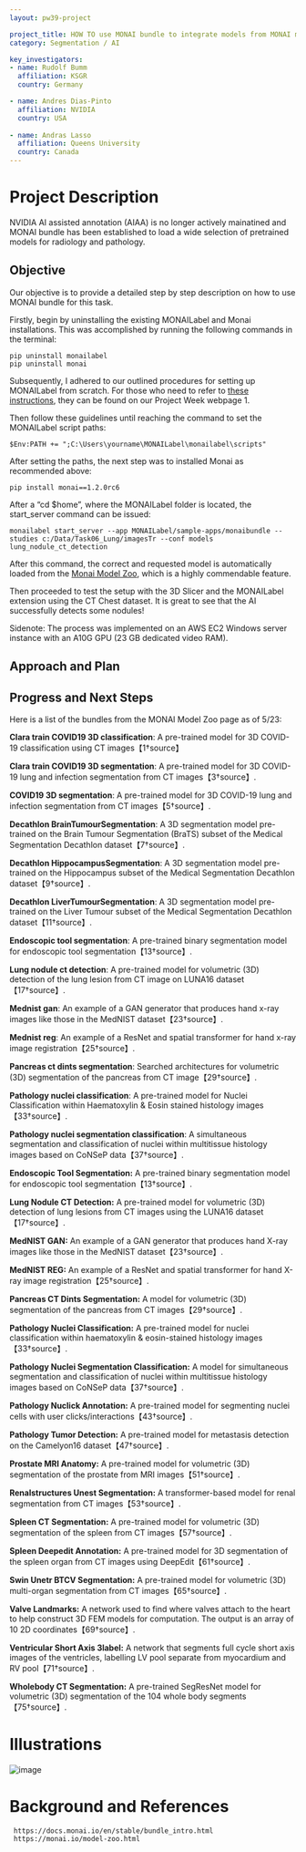 ```yaml
---
layout: pw39-project

project_title: HOW TO use MONAI bundle to integrate models from MONAI model ZOO
category: Segmentation / AI

key_investigators:
- name: Rudolf Bumm
  affiliation: KSGR
  country: Germany

- name: Andres Dias-Pinto 
  affiliation: NVIDIA
  country: USA
  
- name: Andras Lasso
  affiliation: Queens University
  country: Canada
---
```


# Project Description

<!-- Add a short paragraph describing the project. -->
NVIDIA AI assisted annotation (AIAA) is no longer actively mainatined and MONAI bundle has been established to load a wide selection of pretrained models for radiology and pathology. 


## Objective

<!-- Describe here WHAT you would like to achieve (what you will have as end result). -->

Our objective is to provide a detailed step by step description on how to use MONAI bundle for this task. 

Firstly, begin by uninstalling the existing MONAILabel and Monai installations. This was accomplished by running the following commands in the terminal:

    pip uninstall monailabel
    pip uninstall monai

Subsequently, I adhered to our outlined procedures for setting up MONAILabel from scratch. For those who need to refer to [these instructions](https://projectweek.na-mic.org/PW37_2022_Virtual/Projects/MONAILabelLung/MONAILabel_Installation.html), they can be found on our Project Week webpage 1.

Then follow these guidelines until reaching the command to set the MONAILabel script paths:

    $Env:PATH += ";C:\Users\yourname\MONAILabel\monailabel\scripts"


After setting the paths, the next step was to installed Monai as recommended above:

    pip install monai==1.2.0rc6

After a “cd $home”, where the  MONAILabel folder is located, the start_server command can be  issued:

    monailabel start_server --app MONAILabel/sample-apps/monaibundle --studies c:/Data/Task06_Lung/imagesTr --conf models lung_nodule_ct_detection

After this command, the correct and requested model is automatically loaded from the [Monai Model Zoo](https://monai.io/model-zoo.html), which is a highly commendable feature.

Then proceeded to test the setup with the 3D Slicer and the MONAILabel extension using the CT Chest dataset. It is great to see that the AI successfully detects some nodules!

Sidenote: The process was implemented on an AWS EC2 Windows server instance with an A10G GPU (23 GB dedicated video RAM).


## Approach and Plan

<!-- Describe here HOW you would like to achieve the objectives stated above. -->



## Progress and Next Steps

<!-- Update this section as you make progress, describing of what you have ACTUALLY DONE.
     If there are specific steps that you could not complete then you can describe them here, too. -->
     
Here is a list of the bundles from the MONAI Model Zoo page as of 5/23:

**Clara train COVID19 3D classification**: A pre-trained model for 3D COVID-19 classification using CT images【1†source】

**Clara train COVID19 3D segmentation**: A pre-trained model for 3D COVID-19 lung and infection segmentation from CT images【3†source】.

**COVID19 3D segmentation**: A pre-trained model for 3D COVID-19 lung and infection segmentation from CT images【5†source】.

**Decathlon BrainTumourSegmentation**: A 3D segmentation model pre-trained on the Brain Tumour Segmentation (BraTS) subset of the Medical Segmentation Decathlon dataset【7†source】.

**Decathlon HippocampusSegmentation**: A 3D segmentation model pre-trained on the Hippocampus subset of the Medical Segmentation Decathlon dataset【9†source】.

**Decathlon LiverTumourSegmentation**: A 3D segmentation model pre-trained on the Liver Tumour subset of the Medical Segmentation Decathlon dataset【11†source】.

**Endoscopic tool segmentation**: A pre-trained binary segmentation model for endoscopic tool segmentation【13†source】.

**Lung nodule ct detection**: A pre-trained model for volumetric (3D) detection of the lung lesion from CT image on LUNA16 dataset【17†source】.

**Mednist gan**: An example of a GAN generator that produces hand x-ray images like those in the MedNIST dataset【23†source】.

**Mednist reg**: An example of a ResNet and spatial transformer for hand x-ray image registration【25†source】.

**Pancreas ct dints segmentation**: Searched architectures for volumetric (3D) segmentation of the pancreas from CT image【29†source】.

**Pathology nuclei classification**: A pre-trained model for Nuclei Classification within Haematoxylin & Eosin stained histology images【33†source】.

**Pathology nuclei segmentation classification**: A simultaneous segmentation and classification of nuclei within multitissue histology images based on CoNSeP data【37†source】.

**Endoscopic Tool Segmentation:** A pre-trained binary segmentation model for endoscopic tool segmentation【13†source】.

**Lung Nodule CT Detection:** A pre-trained model for volumetric (3D) detection of lung lesions from CT images using the LUNA16 dataset【17†source】.

**MedNIST GAN:** An example of a GAN generator that produces hand X-ray images like those in the MedNIST dataset【23†source】.

**MedNIST REG:** An example of a ResNet and spatial transformer for hand X-ray image registration【25†source】.

**Pancreas CT Dints Segmentation:** A model for volumetric (3D) segmentation of the pancreas from CT images【29†source】.

**Pathology Nuclei Classification:** A pre-trained model for nuclei classification within haematoxylin & eosin-stained histology images【33†source】.

**Pathology Nuclei Segmentation Classification:** A model for simultaneous segmentation and classification of nuclei within multitissue histology images based on CoNSeP data【37†source】.

**Pathology Nuclick Annotation:** A pre-trained model for segmenting nuclei cells with user clicks/interactions【43†source】.

**Pathology Tumor Detection:** A pre-trained model for metastasis detection on the Camelyon16 dataset【47†source】.

**Prostate MRI Anatomy:** A pre-trained model for volumetric (3D) segmentation of the prostate from MRI images【51†source】.

**Renalstructures Unest Segmentation:** A transformer-based model for renal segmentation from CT images【53†source】.

**Spleen CT Segmentation:** A pre-trained model for volumetric (3D) segmentation of the spleen from CT images【57†source】.

**Spleen Deepedit Annotation:** A pre-trained model for 3D segmentation of the spleen organ from CT images using DeepEdit【61†source】.

**Swin Unetr BTCV Segmentation:** A pre-trained model for volumetric (3D) multi-organ segmentation from CT images【65†source】.

**Valve Landmarks:** A network used to find where valves attach to the heart to help construct 3D FEM models for computation. The output is an array of 10 2D coordinates【69†source】.

**Ventricular Short Axis 3label:** A network that segments full cycle short axis images of the ventricles, labelling LV pool separate from myocardium and RV pool【71†source】.

**Wholebody CT Segmentation:** A pre-trained SegResNet model for volumetric (3D) segmentation of the 104 whole body segments【75†source】.





# Illustrations

<!-- Add pictures and links to videos that demonstrate what has been accomplished.
![Description of picture](Example2.jpg)
![Some more images](Example2.jpg)
-->

![image](https://github.com/NA-MIC/ProjectWeek/assets/18140094/cdc7d159-2670-433a-945e-4c7000c21f80)


# Background and References

<!-- If you developed any software, include link to the source code repository.
     If possible, also add links to sample data, and to any relevant publications. -->
     
     https://docs.monai.io/en/stable/bundle_intro.html
     https://monai.io/model-zoo.html
     


